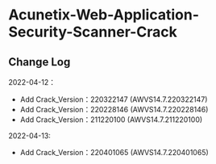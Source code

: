 # Acunetix-Web-Application-Security-Scanner-Crack

## Change Log

2022-04-12：

- Add Crack_Version：220322147 (AWVS14.7.220322147)
- Add Crack_Version：220228146 (AWVS14.7.220228146)
- Add Crack_Version：211220100 (AWVS14.7.211220100)

2022-04-13:

- Add Crack_Version：220401065 (AWVS14.7.220401065)